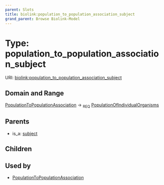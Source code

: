 ```yaml
---
parent: Slots
title: biolink:population_to_population_association_subject
grand_parent: Browse Biolink-Model
---
```


# Type: population_to_population_association_subject




URI: [biolink:population_to_population_association_subject](https://w3id.org/biolink/vocab/population_to_population_association_subject)

## Domain and Range

[PopulationToPopulationAssociation](PopulationToPopulationAssociation.md) ->  <sub>REQ</sub> [PopulationOfIndividualOrganisms](PopulationOfIndividualOrganisms.md)

## Parents

 *  is_a: [subject](subject.md)

## Children


## Used by

 * [PopulationToPopulationAssociation](PopulationToPopulationAssociation.md)
